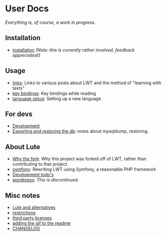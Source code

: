 # User Docs

_Everything is, of course, a work in progress._

## Installation

* [installation](./installation.md) _(Note: this is currently rather involved, feedback appreciated!)_

## Usage

* [links](./links.md): Links to various posts about LWT and the method of "learning with texts"
* [key bindings](./keybind.md): Key bindings while reading
* [language setup](./langsetup.md): Setting up a new language

## For devs

* [Development](./development.md)
* [Exporting and restoring the db](./db_export_restore.md): notes about mysqldump, restoring.

## About Lute

* [Why the fork](./why_the_fork.md): Why this project was forked off of LWT, rather than contributing to that project.
* [symfony](./symfony.md): Rewriting LWT using Symfony, a reasonable PHP framework
* [Development todo's](./todo.md)
* [wordpress](./wordpress.md): _This is discontinued_.

## Misc notes

* [Lute and alternatives](./lute_and_alternatives.md)
* [restrictions](./restrictions.md)
* [third party licenses](./thirdpartylicenses.md)
* [adding the gif to the readme](./adding_readme_gif.md)
* [CHANGELOG](./CHANGELOG.md)
